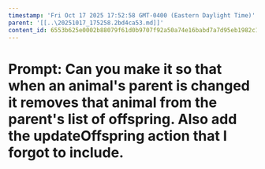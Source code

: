 ```yaml
---
timestamp: 'Fri Oct 17 2025 17:52:58 GMT-0400 (Eastern Daylight Time)'
parent: '[[..\20251017_175258.2bd4ca53.md]]'
content_id: 6553b625e0002b88079f61d0b9707f92a50a74e16babd7a7d95eb1982c159d67
---
```


# Prompt: Can you make it so that when an animal's parent is changed it removes that animal from the parent's list of offspring. Also add the updateOffspring action that I forgot to include.
